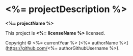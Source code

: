 # <%= projectDescription %>

**<%= projectName %>**

This project is **<%= licenseName %>** licensed.

Copyright © <%= currentYear %> [<%= authorName %>](https://github.com/<%= authorGithubUsername %>).
